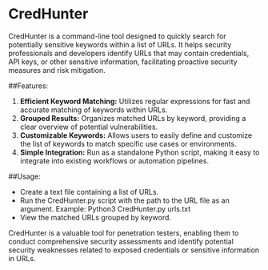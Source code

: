 # CredHunter

CredHunter is a command-line tool designed to quickly search for potentially sensitive keywords within a list of URLs. It helps security professionals and developers identify URLs that may contain credentials, API keys, or other sensitive information, facilitating proactive security measures and risk mitigation.

##Features:

1. **Efficient Keyword Matching:** Utilizes regular expressions for fast and accurate matching of keywords within URLs.
2. **Grouped Results:** Organizes matched URLs by keyword, providing a clear overview of potential vulnerabilities.
3. **Customizable Keywords:** Allows users to easily define and customize the list of keywords to match specific use cases or environments.
4. **Simple Integration:** Run as a standalone Python script, making it easy to integrate into existing workflows or automation pipelines.

##Usage:

* Create a text file containing a list of URLs.
* Run the CredHunter.py script with the path to the URL file as an argument. Example: Python3 CredHunter.py urls.txt
* View the matched URLs grouped by keyword.

CredHunter is a valuable tool for penetration testers, enabling them to conduct comprehensive security assessments and identify potential security weaknesses related to exposed credentials or sensitive information in URLs.
